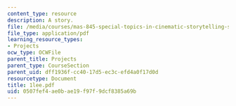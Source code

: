 ```yaml
---
content_type: resource
description: A story.
file: /media/courses/mas-845-special-topics-in-cinematic-storytelling-spring-2004/0507fef4ae0bae19f97f9dcf8385a69b_1lee.pdf
file_type: application/pdf
learning_resource_types:
- Projects
ocw_type: OCWFile
parent_title: Projects
parent_type: CourseSection
parent_uid: dff1936f-cc40-17d5-ec3c-efd4a0f17d0d
resourcetype: Document
title: 1lee.pdf
uid: 0507fef4-ae0b-ae19-f97f-9dcf8385a69b
---
```


